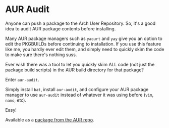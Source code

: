 # AUR Audit

Anyone can push a package to the Arch User Repository. So, it's a good idea to audit AUR package contents before installing.

Many AUR package managers such as `yaourt` and `yay` give you an option to edit the PKGBUILDs before continuing to installation. If you use this feature like me, you hardly ever edit them, and simply need to quickly skim the code to make sure there's nothing suss.

Ever wish there was a tool to let you quickly skim ALL code (not just the package build scripts) in the AUR build directory for that package?

Enter `aur-audit`.

Simply install `bat`, install `aur-audit`, and configure your AUR package manager to use `aur-audit` instead of whatever it was using before (`vim`, `nano`, etc).

Easy!

Available as a [package from the AUR repo](https://aur.archlinux.org/packages/aur-audit-git/).
